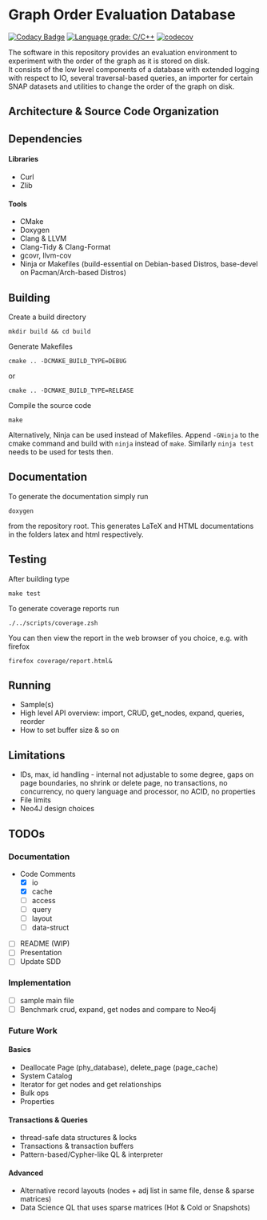 # Graph Order Evaluation Database
[![Codacy Badge](https://app.codacy.com/project/badge/Grade/db98dfa832514fecb1829fd2aab68728)](https://www.codacy.com/gh/SomeUserName1/master/dashboard?utm_source=github.com&amp;utm_medium=referral&amp;utm_content=SomeUserName1/master&amp;utm_campaign=Badge_Grade)  [![Language grade: C/C++](https://img.shields.io/lgtm/grade/cpp/g/SomeUserName1/master.svg?logo=lgtm&logoWidth=18)](https://lgtm.com/projects/g/SomeUserName1/master/context:cpp) [![codecov](https://codecov.io/gh/SomeUserName1/master/branch/main/graph/badge.svg?token=YIBICJOF1R)](https://codecov.io/gh/SomeUserName1/master) 

The software in this repository provides an evaluation environment to experiment with the order of the graph as it is stored on disk.  
It consists of the low level components of a database with extended logging with respect to IO, several traversal-based queries, an importer for certain SNAP datasets and  utilities to change the order of the graph on disk.

## Architecture \& Source Code Organization


## Dependencies
#### Libraries
- Curl
- Zlib

#### Tools
- CMake
- Doxygen
- Clang & LLVM
- Clang-Tidy & Clang-Format
- gcovr, llvm-cov
- Ninja or Makefiles (build-essential on Debian-based Distros, base-devel on Pacman/Arch-based Distros)


## Building
Create a build directory
```
mkdir build && cd build
```
Generate Makefiles
```
cmake .. -DCMAKE_BUILD_TYPE=DEBUG
```
or
```
cmake .. -DCMAKE_BUILD_TYPE=RELEASE
```
Compile the source code 
```
make
```
Alternatively, Ninja can be used instead of Makefiles. Append ```-GNinja``` to the cmake command and build with ```ninja``` instead of ```make```. Similarly ```ninja test``` needs to be used for tests then.

## Documentation
To generate the documentation simply run
```
doxygen
```
from the repository root. This generates LaTeX and HTML documentations in the folders latex and html respectively.

## Testing
After building type 
```
make test
```
To generate coverage reports run
```
./../scripts/coverage.zsh
```
You can then view the report in the web browser of you choice, e.g. with firefox
```
firefox coverage/report.html&
```

## Running
- Sample(s)
- High level API overview: import, CRUD, get_nodes, expand, queries, reorder
- How to set buffer size & so on

## Limitations
- IDs, max, id handling - internal not adjustable to some degree, gaps on page boundaries, no shrink or delete page, no transactions, no concurrency, no query language and processor, no ACID, no properties
- File limits
- Neo4J design choices


## TODOs
### Documentation 
- Code Comments
    - [x] io
    - [x] cache
    - [ ] access
    - [ ] query
    - [ ] layout
    - [ ] data-struct
- [ ] README (WIP)
- [ ] Presentation
- [ ] Update SDD

### Implementation
- [ ] sample main file
- [ ] Benchmark crud, expand, get nodes and compare to Neo4j

### Future Work
#### Basics
  - Deallocate Page (phy_database), delete_page (page_cache)
  - System Catalog 
  - Iterator for get nodes and get relationships
  - Bulk ops
  - Properties

#### Transactions & Queries
  - thread-safe data structures & locks
  - Transactions & transaction buffers
  - Pattern-based/Cypher-like QL & interpreter

#### Advanced
  - Alternative record layouts (nodes + adj list in same file, dense & sparse matrices)
  - Data Science QL that uses sparse matrices (Hot & Cold or Snapshots)
